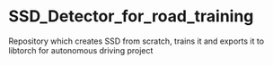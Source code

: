 # SSD_Detector_for_road_training
Repository which creates SSD from scratch, trains it and exports it to libtorch for autonomous driving project
